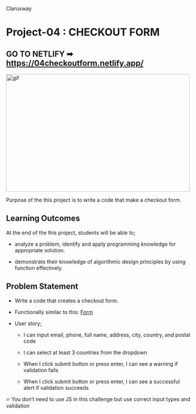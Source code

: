 <p>Clarusway<img align="right"
  src="https://secure.meetupstatic.com/photos/event/3/1/b/9/600_488352729.jpeg"  width="15px"></p>

# Project-04 : CHECKOUT FORM

## GO TO NETLIFY ➡ https://04checkoutform.netlify.app/

<p><img align="center" alt="gif" src="./Images/Project-04-Checkout-Form.gif" width="500" height="320" /></p>

Purpose of the this project is to write a code that make a checkout form.

## Learning Outcomes

At the end of the this project, students will be able to;

- analyze a problem, identify and apply programming knowledge for appropriate solution.

- demonstrate their knowledge of algorithmic design principles by using function effectively.

## Problem Statement

- Write a code that creates a checkout form.

- Functionally similar to this: [Form](https://aaron-clarusway.github.io/form/)

* User story;

  - I can input email, phone, full name, address, city, country, and postal code

  - I can select at least 3 countries from the dropdown

  - When I click submit button or press enter, I can see a warning if validation fails

  - When I click submit button or press enter, I can see a successful alert if validation succeeds

🔥 You don’t need to use JS in this challenge but use correct input types and validation 
